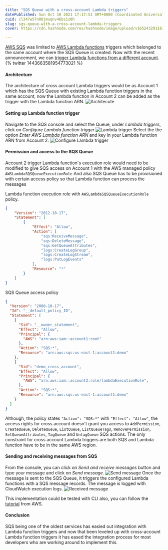 ```yaml
---
title: "SQS Queue with a cross-account Lambda triggers"
datePublished: Sun Oct 10 2021 17:17:51 GMT+0000 (Coordinated Universal Time)
cuid: cl347w57n00jmuqnv46bs1z0h
slug: sqs-queue-with-a-cross-account-lambda-triggers
cover: https://cdn.hashnode.com/res/hashnode/image/upload/v1652432911614/e9y4FrNZp.jpeg

---
```


[AWS SQS](https://aws.amazon.com/sqs/) was limited to [AWS Lambda functions](https://aws.amazon.com/lambda/) triggers which belonged to the same account where the SQS Queue is created. Now with the recent announcement, we can [trigger Lambda functions from a different account](https://aws.amazon.com/about-aws/whats-new/2021/09/aws-lambda-lambda-function-amazon-sqs-queue/).
{% twitter 1443663581954773021 %}

#### Architecture
The architecture of cross account Lambda triggers would be as Account 1 which has the SQS Queue with existing Lambda function triggers in the same account, now the Lambda function in Account 2 can be added as the trigger with the Lambda function ARN.
![Architecute](https://cdn.hashnode.com/res/hashnode/image/upload/v1652432903735/YdS583ITg.png)

#### Setting up Lambda function trigger
Navigate to the SQS console and select the Queue, under *Lambda triggers*, click on *Configure Lambda function trigger*
![Lambda trigger](https://cdn.hashnode.com/res/hashnode/image/upload/v1652432905252/mU18lVJkF.png)
Select the the option *Enter AWS Lambda function ARN* and key in your Lambda function ARN from Account 2.
![Configure Lambda trigger](https://cdn.hashnode.com/res/hashnode/image/upload/v1652432906787/boMVuNQHL.png)

#### Permission and access to the SQS Queue
Account 2 trigger Lambda function's execution role would need to be modified to give SQS access on Account 1 with the AWS managed policy `AWSLambdaSQSQueueExecutionRole` And also SQS Queue has to be provisioned with certain access policy so that Lambda function can process the messages

Lambda function execution role with `AWSLambdaSQSQueueExecutionRole` policy.
```JSON
{
    "Version": "2012-10-17",
    "Statement": [
        {
            "Effect": "Allow",
            "Action": [
                "sqs:ReceiveMessage",
                "sqs:DeleteMessage",
                "sqs:GetQueueAttributes",
                "logs:CreateLogGroup",
                "logs:CreateLogStream",
                "logs:PutLogEvents"
            ],
            "Resource": "*"
        }
    ]
}
```

SQS Queue access policy
```JSON
{
  "Version": "2008-10-17",
  "Id": "__default_policy_ID",
  "Statement": [
    {
      "Sid": "__owner_statement",
      "Effect": "Allow",
      "Principal": {
        "AWS": "arn:aws:iam::account1:root"
      },
      "Action": "SQS:*",
      "Resource": "arn:aws:sqs:us-east-1:account1:demo"
    },
    {
      "Sid": "demo_cross_account",
      "Effect": "Allow",
      "Principal": {
        "AWS": "arn:aws:iam::account2:role/lambdaExecutionRole",
      },
      "Action": "SQS:*",
      "Resource": "arn:aws:sqs:us-east-1:account1:demo"
    }
  ]
}
```
Although, the policy states `"Action": "SQS:*"` with `"Effect": "Allow"`, the access rights for cross account doesn't grant you access to `AddPermission`, `CreateQueue`, `DeleteQueue`, `ListQueue`, `ListQueueTags`, `RemovePermission`, `SetQueueAttributes`, `TagQueue` and `UntagQueue` SQS actions. The only constraint for cross account Lambda triggers are both SQS and Lambda function have to be in the same AWS region.

#### Sending and receiving messages from SQS
From the console, you can click on *Send and receive messages* button and type your message and click on *Send message*.
![Send message](https://cdn.hashnode.com/res/hashnode/image/upload/v1652432908407/njNPKQN3B.png)
Once the message is sent to the SQS Queue, it triggers the configured Lambda functions with a SQS message records. The message is logged with CloudWatch execution logs.
![Received message](https://cdn.hashnode.com/res/hashnode/image/upload/v1652432910050/JfmJa0d-T.png)

This implementation could be tested with CLI also, you can follow the [tutorial](https://docs.aws.amazon.com/lambda/latest/dg/with-sqs-cross-account-example.html) from AWS.

#### Conclusion
SQS being one of the oldest services has easied out integration with Lambda function triggers and now that been leveled up with cross-account Lambda function triggers it has eased the integration process for most developers who are working around to implement this. 